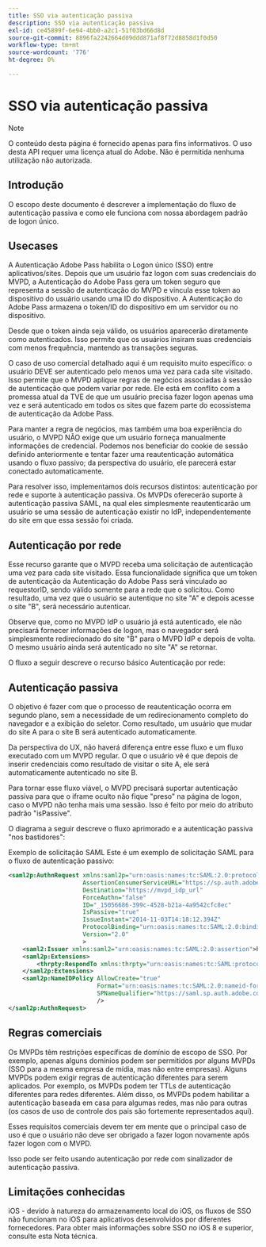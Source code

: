 ```yaml
---
title: SSO via autenticação passiva
description: SSO via autenticação passiva
exl-id: ce45899f-6e94-4bb0-a2c1-51f03bd66d8d
source-git-commit: 8896fa2242664d09ddd871af8f72d8858d1f0d50
workflow-type: tm+mt
source-wordcount: '776'
ht-degree: 0%

---
```


# SSO via autenticação passiva

>[!NOTE]
>
>O conteúdo desta página é fornecido apenas para fins informativos. O uso desta API requer uma licença atual do Adobe. Não é permitida nenhuma utilização não autorizada.


## Introdução

O escopo deste documento é descrever a implementação do fluxo de autenticação passiva e como ele funciona com nossa abordagem padrão de logon único.

## Usecases

A Autenticação Adobe Pass habilita o Logon único (SSO) entre aplicativos/sites. Depois que um usuário faz logon com suas credenciais do MVPD, a Autenticação do Adobe Pass gera um token seguro que representa a sessão de autenticação do MVPD e vincula esse token ao dispositivo do usuário usando uma ID do dispositivo. A Autenticação do Adobe Pass armazena o token/ID do dispositivo em um servidor ou no dispositivo.

Desde que o token ainda seja válido, os usuários aparecerão diretamente como autenticados. Isso permite que os usuários insiram suas credenciais com menos frequência, mantendo as transações seguras.



O caso de uso comercial detalhado aqui é um requisito muito específico: o usuário DEVE ser autenticado pelo menos uma vez para cada site visitado. Isso permite que o MVPD aplique regras de negócios associadas à sessão de autenticação que podem variar por rede. Ele está em conflito com a promessa atual da TVE de que um usuário precisa fazer logon apenas uma vez e será autenticado em todos os sites que fazem parte do ecossistema de autenticação da Adobe Pass.



Para manter a regra de negócios, mas também uma boa experiência do usuário, o MVPD NÃO exige que um usuário forneça manualmente informações de credencial. Podemos nos beneficiar do cookie de sessão definido anteriormente e tentar fazer uma reautenticação automática usando o fluxo passivo; da perspectiva do usuário, ele parecerá estar conectado automaticamente.



Para resolver isso, implementamos dois recursos distintos: autenticação por rede e suporte à autenticação passiva. Os MVPDs oferecerão suporte à autenticação passiva SAML, na qual eles simplesmente reautenticarão um usuário se uma sessão de autenticação existir no IdP, independentemente do site em que essa sessão foi criada.



## Autenticação por rede

Esse recurso garante que o MVPD receba uma solicitação de autenticação uma vez para cada site visitado. Essa funcionalidade significa que um token de autenticação da Autenticação do Adobe Pass será vinculado ao requestorID, sendo válido somente para a rede que o solicitou. Como resultado, uma vez que o usuário se autentique no site &quot;A&quot; e depois acesse o site &quot;B&quot;, será necessário autenticar.



Observe que, como no MVPD IdP o usuário já está autenticado, ele não precisará fornecer informações de logon, mas o navegador será simplesmente redirecionado do site &quot;B&quot; para o MVPD IdP e depois de volta. O mesmo usuário ainda será autenticado no site &quot;A&quot; se retornar.



O fluxo a seguir descreve o recurso básico Autenticação por rede:





## Autenticação passiva

O objetivo é fazer com que o processo de reautenticação ocorra em segundo plano, sem a necessidade de um redirecionamento completo do navegador e a exibição do seletor. Como resultado, um usuário que mudar do site A para o site B será autenticado automaticamente.



Da perspectiva do UX, não haverá diferença entre esse fluxo e um fluxo executado com um MVPD regular. O que o usuário vê é que depois de inserir credenciais como resultado de visitar o site A, ele será automaticamente autenticado no site B.



Para tornar esse fluxo viável, o MVPD precisará suportar autenticação passiva para que o iframe oculto não fique &quot;preso&quot; na página de logon, caso o MVPD não tenha mais uma sessão. Isso é feito por meio do atributo padrão &quot;isPassive&quot;.



O diagrama a seguir descreve o fluxo aprimorado e a autenticação passiva &quot;nos bastidores&quot;:





Exemplo de solicitação SAML Este é um exemplo de solicitação SAML para o fluxo de autenticação passivo:


```xml
<saml2p:AuthnRequest xmlns:saml2p="urn:oasis:names:tc:SAML:2.0:protocol"
                     AssertionConsumerServiceURL="https://sp.auth.adobe.com/sp/saml/SAMLAssertionConsumer"
                     Destination="https://mvpd_idp_url"
                     ForceAuthn="false"
                     ID="_15056686-399c-4528-b21a-4a9542cfc8ec"
                     IsPassive="true"
                     IssueInstant="2014-11-03T14:18:12.394Z"
                     ProtocolBinding="urn:oasis:names:tc:SAML:2.0:bindings:HTTP-POST"
                     Version="2.0"
                     >
    <saml2:Issuer xmlns:saml2="urn:oasis:names:tc:SAML:2.0:assertion">https://saml.sp.auth.adobe.com </saml2:Issuer>
    <saml2p:Extensions>
        <thrpty:RespondTo xmlns:thrpty="urn:oasis:names:tc:SAML:protocol:ext:third-party">https://saml.sp.auth.adobe.com</thrpty:RespondTo>
    </saml2p:Extensions>
    <saml2p:NameIDPolicy AllowCreate="true"
                         Format="urn:oasis:names:tc:SAML:2.0:nameid-format:transient"
                         SPNameQualifier="https://saml.sp.auth.adobe.com"
                         />
</saml2p:AuthnRequest>
```

## Regras comerciais

Os MVPDs têm restrições específicas de domínio de escopo de SSO. Por exemplo, apenas alguns domínios podem ser permitidos por alguns MVPDs (SSO para a mesma empresa de mídia, mas não entre empresas).
Alguns MVPDs podem exigir regras de autenticação diferentes para serem aplicados. Por exemplo, os MVPDs podem ter TTLs de autenticação diferentes para redes diferentes. Além disso, os MVPDs podem habilitar a autenticação baseada em casa para algumas redes, mas não para outras (os casos de uso de controle dos pais são fortemente representados aqui).


Esses requisitos comerciais devem ter em mente que o principal caso de uso é que o usuário não deve ser obrigado a fazer logon novamente após fazer logon com o MVPD.

Isso pode ser feito usando autenticação por rede com sinalizador de autenticação passiva.



## Limitações conhecidas

iOS - devido à natureza do armazenamento local do iOS, os fluxos de SSO não funcionam no iOS para aplicativos desenvolvidos por diferentes fornecedores. Para obter mais informações sobre SSO no iOS 8 e superior, consulte esta Nota técnica.


<!--
>[!RELATEDINFORMATION]
>* Single Sign-On on iOS
>* SSO on iOS when using the Adobe Pass Authentication Access Enabler
-->
